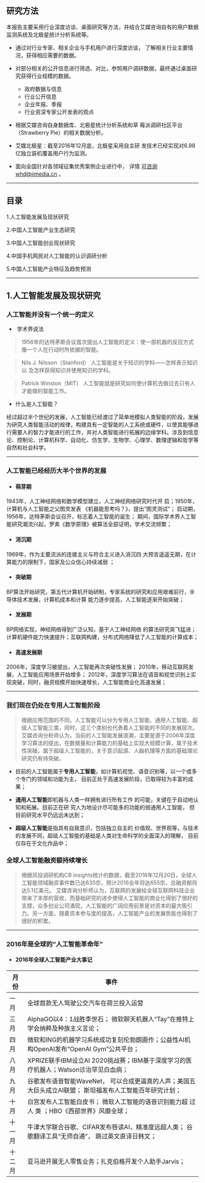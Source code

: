 ## 研究方法


本报告主要采用行业深度访谈、桌面研究等方法，并结合艾媒咨询自有的用户数据监测系统及北极星统计分析系统等。

* 通过对行业专家、相关企业与手机用户进行深度访谈， 了解相关行业主要情况，获得相应需要的数据。

* 对部分相关的公开信息进行筛选、对比，参照用户调研数据，最终通过桌面研究获得行业规模的数据。

  * 政府数据与信息
  * 行业公开信息
  * 企业年报、季报
  * 行业资深专家公开发表的观点

* 根据艾媒咨询自身数据库、北极星统计分析系统和草 莓派调研社区平台（Strawberry Pie）的相关数据分析。

* 艾媒北极星：截至2016年12月底，北极星采用自主研 发技术已经实现对6.98亿独立装机覆盖用户行为监测。

* 面向全国针对各领域征集优秀案例企业进行中， 详情
 可咨询whd@iimedia.cn 。
 
-------


## 目录
1.人工智能发展及现状研究

2.中国人工智能产业生态研究

3.中国人工智能创业现状研究

4.中国手机网民对人工智能的认识调研分析

5.中国人工智能产业特征及趋势预测

---



## 1.人工智能发展及现状研究

### 人工智能并没有一个统一的定义

*  学术界说法

>1956年的达特茅斯会议首次提出人工智能的定义：使一部机器的反应方式像一个人在行动时所依据的智能。

>Nils J. Nilsson（Stanford）
人工智能是关于知识的学科——怎样表示知识以 及怎样获得知识并使用知识的学科。

>Patrick Winston（MIT）
人工智能就是研究如何使计算机去做过去只有人 才能做的智能工作。

* 什么是人工智能？

经过超过半个世纪的发展，人工智能已经渡过了简单地模拟人类智能的阶段，发展为研究人类智能活动的规律，构建具有一定智能的人工系统或硬件，以使其能够进行需要人的智力才能进行的工作，并对人类智能进行拓展的边缘学科。涉及到信息论、控制论、计算机科学、自动化、仿生学、生物学、心理学、数理逻辑和哲学等自然和社会科学。

---

### 人工智能已经经历大半个世界的发展

* #### 萌芽期	
1943年，人工神经网络和数学模型建立，人工神经网络研究时代开 启；1950年，计算机与人工智能之父图灵发表	《机器能思考吗？》，提出“图灵测试“；
启动期，1956年，达特茅斯会议召开，标志着人工智能的诞生； 期间，国际学术界人工智能研究潮流兴起，罗素《数学原理》被算法全部证明，学术交流频繁；


* #### 消沉期
1969年，作为主要流派的连接主义与符合主义进入消沉四 大预言遥遥无期，在计算能力的限制下，国家及公众信心持续减弱 ；
    
* #### 突破期
BP算法开始研究，第五代计算机开始研制，专家系统的研究和应用艰难前行，半导体技术发展，计算机成本和计算 能力逐步提高，人工智能逐渐开始突破；

* #### 发展期
BP网络实现，神经网络得到广泛认知，基于人工神经网络 的算法研究突飞猛进；计算机硬件能力快速提升；互联网构建，分布式网络降低了人工智能的计算成本；

* #### 高速发展期
2006年，深度学习被提出，人工智能再次突破性发展；
2010年，移动互联网发展，人工智能应用场景开始增多；
2012年，深度学习算法在语音和视觉识别上实现突破，同时，融资规模开始快速增长，人工智能商业化高速发展；

---


### 我们现在仍处在专用人工智能阶段

>根据应用范围的不同，人工智能可以分为专用人工智能、通用人工智能、超级人工智能三类，同时，这三个类别也代表着人工智能的不同的发展层次。艾媒咨询分析师认为，当前的人工智能发展浪潮，主要是源于2006年深度学习算法的提出，在数据量和计算能力的基础上实现大规模计算，属于技术性突破。属于超级人工智能的，关于意识起源、人脑机理等方面的基础理论研究仍有待突破。

* 目前的人工智能属于**专用人工智能**，如计算机视觉、语音识别等，以一个或多个专门的领域和功能为主， 目前正处于高速发展阶段，已取得较为丰富的成果；

* **通用人工智能**即机器与人类一样拥有进行所有工作 的可能，关键在于自动地认知和拓展。目前正在研 究人为地设计尽可能多的功能的弱通用人工智能， 但目前研究水平仍远远未达到；

* **超级人工智能**是指具有自我意识，包括独立自主的 价值观、世界观等，与技术的发展不同，超级人工智能的基础是人类对生命科学的全面深入的理解， 目前仅存在于文化作品中；

### 全球人工智能融资额持续增长
>根据风投调研机构CB insights统计的数据，截至2016年12月20日，全球人工智能领域融资事件数已达635宗，预计2016全年将达655宗，总融资额将达5.1亿美元。
艾媒咨询分析师认为，互联网的发展给全球互联网科技企业带来了丰厚的营收，而基础研究的进步使得人工智能的商业化得到了很好的支撑，众多创业公司涌现，人工智能的广阔应用前景是对资本的最大吸引力。另一方面，随着资本参与度的提高，人工智能产业的发展势能也得到了很好的积累。

---

### 2016年是全球的“人工智能革命年”
* #### 2016年全球人工智能产业大事记

| 月份 | 事件 |
| --- | --- |
| 一月 |全球首款无人驾驶公交汽车在荷兰投入运营  |
|  三月 |AlphaGO以4：1战胜李世石； 微软聊天机器人“Tay”在推特上学会纳粹及种族主义言论；  |
| 四月 | 微软和ING的机器学习系统成功复刻伦勃朗画作；公益性AI机构OpenAI发布“OpenAI Gym”公共平台； |
|  八月|  XPRIZE联手IBM设立AI 2020挑战赛；IBM基于深度学习的医疗机器人；Watson诊治罕见白血病；|
|  九月| 谷歌发布语音智能WaveNet， 可以合成更逼真的人声；美国五大巨头成立AI联盟； 斯坦福发布人工智能百年研究计划；|
| 十月 | 白宫发布人工智能白皮书； 微软人工智能的语音识别能力超 过 人 类 ；HBO《西部世界》风靡全球；|
| 十一月 | 牛津大学联合谷歌、CIFAR发布唇读AI，精准度远超人类； 谷歌翻译工具“无师自通”， 跳过英文直译日韩文；|
| 十二月 | 亚马逊开展无人零售业务；扎克伯格开发个人助手Jarvis；|








